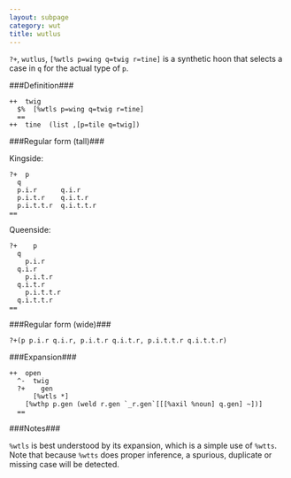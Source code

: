 ```yaml
---
layout: subpage
category: wut
title: wutlus
---
```


`?+`, `wutlus`, `[%wtls p=wing q=twig r=tine]` is a synthetic
hoon that selects a case in `q` for the actual type of `p`.

###Definition###

    ++  twig  
      $%  [%wtls p=wing q=twig r=tine]
      ==
    ++  tine  (list ,[p=tile q=twig])

###Regular form (tall)###

Kingside:

    ?+  p
      q
      p.i.r      q.i.r
      p.i.t.r    q.i.t.r
      p.i.t.t.r  q.i.t.t.r
    ==

Queenside:

    ?+    p
      q
        p.i.r      
      q.i.r
        p.i.t.r    
      q.i.t.r
        p.i.t.t.r  
      q.i.t.t.r
    ==

###Regular form (wide)###

    ?+(p p.i.r q.i.r, p.i.t.r q.i.t.r, p.i.t.t.r q.i.t.t.r)

###Expansion###
    
    ++  open
      ^-  twig
      ?+    gen
          [%wtls *]
        [%wthp p.gen (weld r.gen `_r.gen`[[[%axil %noun] q.gen] ~])]
      ==

###Notes###

`%wtls` is best understood by its expansion, which is a simple
use of `%wtts`.  Note that because `%wtts` does proper inference,
a spurious, duplicate or missing case will be detected.
